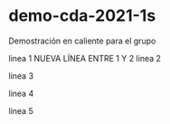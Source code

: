 # demo-cda-2021-1s
Demostración en caliente para el grupo

linea 1 
NUEVA LÍNEA ENTRE 1 Y 2
linea 2

linea 3

linea 4

linea 5
